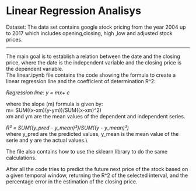 # Linear Regression Analisys

Dataset:
The data set contains google stock pricing from the year 2004 up to 2017 which includes opening,closing, high ,low and adjusted stock prices.

---

The main goal is to establish a relation between the date and the closing price, where the date is the independent variable and the closing price is the dependent variable.\
The linear.ipynb file contains the code showing the formula to create a linear regression line and the coefficient of determination R^2:

*Regression line: y = mx+ c*

where the slope (m) formula is given by:\
m= SUM((x-xm)(y-ym))/SUM((x-xm)^2)\
xm and ym are the mean values of the dependent and independent series.

*R² = SUM((y_pred - y_mean)²)/SUM((y - y_mean)²)*\
where y_pred are the predicted values, y_mean is the mean value of the serie and y are the actual values.\

The file also contains how to use the sklearn library to do the same calculations.

After all the code tries to predict the future next price of the stock based on a given temporal window, returning the R^2 of the selected interval, and the percentage error in the estimation of the closing price.
